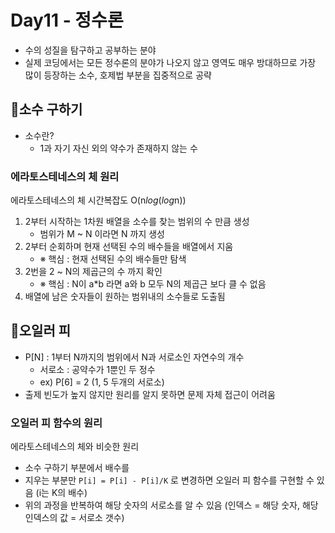 # Day11 - 정수론
- 수의 성질을 탐구하고 공부하는 분야
- 실제 코딩에서는 모든 정수론의 분야가 나오지 않고 영역도 매우 방대하므로 가장 많이 등장하는 소수, 호제법 부분을 집중적으로 공략

## 📌소수 구하기
- 소수란?
  - 1과 자기 자신 외의 약수가 존재하지 않는 수
### 에라토스테네스의 체 원리
에라토스테네스의 체 시간복잡도 O(n*log*(*log*n))
1. 2부터 시작하는 1차원 배열을 소수를 찾는 범위의 수 만큼 생성
   - 범위가 M ~ N 이라면 N 까지 생성
2. 2부터 순회하며 현재 선택된 수의 배수들을 배열에서 지움
   - ※ 핵심 : 현재 선택된 수의 배수들만 탐색
3. 2번을 2 ~ N의 제곱근의 수 까지 확인
   - ※ 핵심 : N이 a*b 라면 a와 b 모두 N의 제곱근 보다 클 수 없음
4. 배열에 남은 숫자들이 원하는 범위내의 소수들로 도출됨

## 📌오일러 피
- P[N] : 1부터 N까지의 범위에서 N과 서로소인 자연수의 개수
  - 서로소 : 공약수가 1뿐인 두 정수
  - ex) P[6] = 2 (1, 5 두개의 서로소)
-  출제 빈도가 높지 않지만 원리를 알지 못하면 문제 자체 접근이 어려움
### 오일러 피 함수의 원리
에라토스테네스의 체와 비슷한 원리
- 소수 구하기 부분에서 배수를
- 지우는 부분만 `P[i] = P[i] - P[i]/K` 로 변경하면 오일러 피 함수를 구현할 수 있음 (i는 K의 배수)
- 위의 과정을 반복하여 해당 숫자의 서로소를 알 수 있음 (인덱스 = 해당 숫자, 해당 인덱스의 값 = 서로소 갯수)
